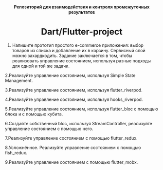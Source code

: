 <h4 align="center">Репозиторий для взаимодействия и контроля промежуточных результатов</h4>
<h1 align="center">Dart/Flutter-project</h1> 

1. Напишите прототип простого e-commerce приложения: выбор товаров из списка и добавление их в корзину. Сервисный слой можно захардкодить. Задание заключается в том, чтобы реализовать управление состоянием, используя разные подходы для одной и той же задачи.

2.Реализуйте управление состоянием, используя Simple State Management.

3.Реализуйте управление состоянием, используя flutter_riverpod.

4.Реализуйте управление состоянием, используя hooks_riverpod.

5.Реализуйте управление состоянием, используя flutter_bloc с помощью блока и с помощью кубита.

6.Создайте собственный bloc, используя StreamController, реализуйте управление состоянием с помощью него.

7.Реализуйте управление состоянием с помощью flutter_redux.

8.Усложнённое. Реализуйте управление состоянием с помощью fish_redux.

9.Реализуйте управление состоянием с помощью flutter_mobx.

